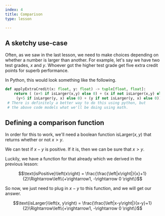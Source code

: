 ```yaml
---
index: 4
title: Comparison
type: lesson

---
```


## A sketchy use-case

Often, as we saw in the last lesson, we need to make choices depending on whether a number is larger than another. For example, let's say we have two test grades, $x$ and $y$. Whoever got the higher test grade get five extra credit points for superb performance.

In Python, this would look something like the following.
```py
def applyExtraCredit(x: float, y: float) -> tuple[float, float]:
	return ( (x+5 if isLarger(x,y) else 0) + (x if not isLarger(x,y) else 0),
	 (y+5 if isLarger(y, x) else 0) + (y if not isLarger(y, x) else 0))
 # There is definitely a better way to do this using python, but
 # the above code models what we'll be doing using math.
```

## Defining a comparison function

In order for this to work, we'll need a boolean function $\text{isLarger}(x,y)$ that returns whether or not $x>y$. 

We can test if $x-y$ is positive. If it is, then we can be sure that $x>y$.

Luckily, we have a function for that already which we derived in the previous lesson:

$$\text{isPositive}\left(x\right) = \frac{\frac{\left|x\right|}{x}+1}{2}\Rightarrow\left\{+\rightarrow1,
-\rightarrow 0 \right\}$$

So now, we just need to plug in $x-y$ to this function, and we will get our answer.

$$\text{isLarger}\left(x, y\right) = \frac{\frac{\left|x-y\right|}{x-y}+1}{2}\Rightarrow\left\{+\rightarrow1,
-\rightarrow 0 \right\}$$

<!--stackedit_data:
eyJoaXN0b3J5IjpbNDQ1OTI3ODE0LC0xMzg1Njg5MTI0XX0=
-->